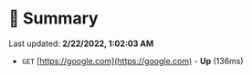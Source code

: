 # 📖 Summary
Last updated: **2/22/2022, 1:02:03 AM**

- `GET` [https://google.com](https://google.com) - **Up** (136ms)
